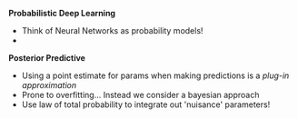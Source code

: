 

**Probabilistic Deep Learning**
- Think of Neural Networks as probability models!
- 

**Posterior Predictive**
- Using a point estimate for params when making predictions is a *plug-in approximation*
- Prone to overfitting... Instead we consider a bayesian approach
- Use law of total probability to integrate out 'nuisance' parameters!